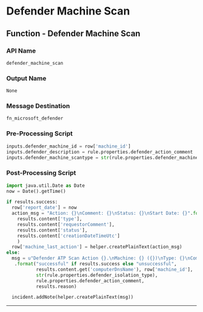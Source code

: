 <!--
    DO NOT MANUALLY EDIT THIS FILE
    THIS FILE IS AUTOMATICALLY GENERATED WITH resilient-circuits codegen
-->

# Defender Machine Scan

## Function - Defender Machine Scan

### API Name
`defender_machine_scan`

### Output Name
`None`

### Message Destination
`fn_microsoft_defender`

### Pre-Processing Script
```python
inputs.defender_machine_id = row['machine_id']
inputs.defender_description = rule.properties.defender_action_comment
inputs.defender_machine_scantype = str(rule.properties.defender_machine_scantype)

```

### Post-Processing Script
```python
import java.util.Date as Date
now = Date().getTime()

if results.success:
  row['report_date'] = now
  action_msg = "Action: {}\nComment: {}\nStatus: {}\nStart Date: {}".format(
    results.content['type'],
    results.content['requestorComment'],
    results.content['status'],
    results.content['creationDateTimeUtc']
    )
  row['machine_last_action'] = helper.createPlainText(action_msg)
else:
  msg = u"Defender ATP Scan Action {}.\nMachine: {} ({})\nType: {}\nComment: {}\nReason: {}"\
   .format("successful" if results.success else "unsuccessful",
           results.content.get('computerDnsName'), row['machine_id'],
           str(rule.properties.defender_isolation_type),
           rule.properties.defender_action_comment,
           results.reason)

  incident.addNote(helper.createPlainText(msg))

```

---

